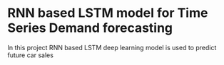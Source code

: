 # RNN based LSTM model for Time Series Demand forecasting
In this project RNN based LSTM deep learning model is used to predict future car sales
